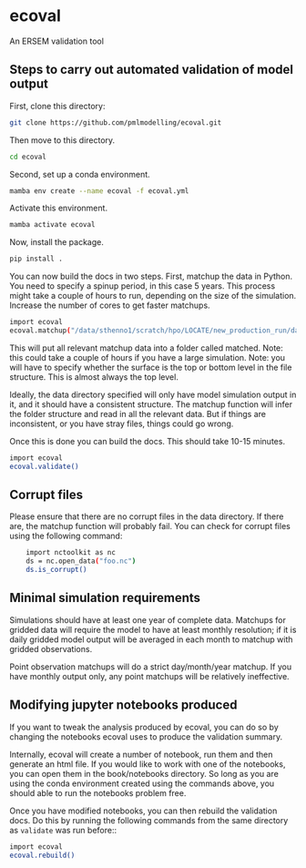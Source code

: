# ecoval
An ERSEM validation tool


## Steps to carry out automated validation of model output 


First, clone this directory:

```sh
git clone https://github.com/pmlmodelling/ecoval.git
```

Then move to this directory.

```sh
cd ecoval
```


Second, set up a conda environment.

```sh
mamba env create --name ecoval -f ecoval.yml
```

Activate this environment. 

```sh
mamba activate ecoval 
```


Now, install the package.

```sh
pip install .

```


You can now build the docs in two steps. First, matchup the data in Python. You need to specify a spinup period, in this case 5 years. This process might take a couple of hours to run, depending on the size of the simulation. Increase the number of cores to get faster matchups.


```sh
import ecoval
ecoval.matchup("/data/sthenno1/scratch/hpo/LOCATE/new_production_run/data/", cores = 6, spinup = 5, surface_level = "top")

```
This will put all relevant matchup data into a folder called matched. Note: this could take a couple of hours if you have a large simulation. Note: you will have to specify whether the surface is the top or bottom level in the file structure. This is almost always the top level.

Ideally, the data directory specified will only have model simulation output in it, and it should have a consistent structure. The matchup function will infer the folder structure and read in all the relevant data. But if things are inconsistent, or you have stray files, things could go wrong.

Once this is done you can build the docs. This should take 10-15 minutes.


```sh
import ecoval
ecoval.validate()
```

## Corrupt files

Please ensure that there are no corrupt files in the data directory. If there are, the matchup function will probably fail. You can check for corrupt files using the following command:

```sh
    import nctoolkit as nc
    ds = nc.open_data("foo.nc")
    ds.is_corrupt()
```


## Minimal simulation requirements

Simulations should have at least one year of complete data. Matchups for gridded data will require the model to have at least monthly resolution; if it is daily gridded model output will be averaged in each month to matchup with gridded observations. 

Point observation matchups will do a strict day/month/year matchup. If you have monthly output only, any point matchups will be relatively ineffective.


## Modifying jupyter notebooks produced

If you want to tweak the analysis produced by ecoval, you can do so by changing the notebooks ecoval uses to produce the validation summary.

Internally, ecoval will create a number of notebook, run them and then generate an html file. If you would like to work with one of the notebooks, you can open them in the book/notebooks directory. So long as you are using the conda environment created using the commands above, you should able to run the notebooks problem free. 

Once you have modified notebooks, you can then rebuild the validation docs. Do this by running the following commands from the same directory as `validate` was run before::



```sh
import ecoval
ecoval.rebuild()
```





